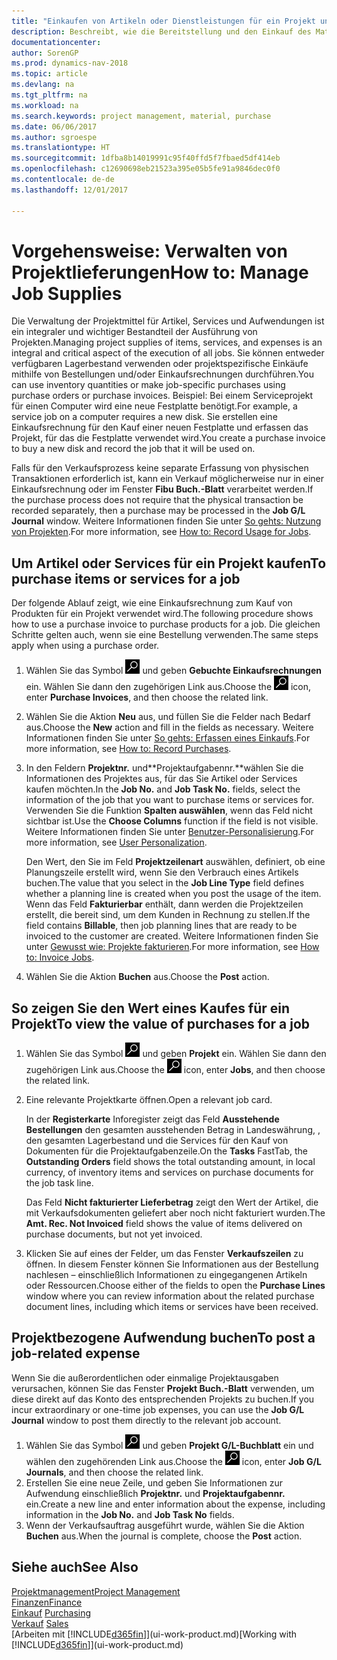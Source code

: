 ```yaml
---
title: "Einkaufen von Artikeln oder Dienstleistungen für ein Projekt und Verwalten von Lieferungen"
description: Beschreibt, wie die Bereitstellung und den Einkauf des Materials und Servicearten in Projekten verwaltet wird.
documentationcenter: 
author: SorenGP
ms.prod: dynamics-nav-2018
ms.topic: article
ms.devlang: na
ms.tgt_pltfrm: na
ms.workload: na
ms.search.keywords: project management, material, purchase
ms.date: 06/06/2017
ms.author: sgroespe
ms.translationtype: HT
ms.sourcegitcommit: 1dfba8b14019991c95f40ffd5f7fbaed5df414eb
ms.openlocfilehash: c12690698eb21523a395e05b5fe91a9846dec0f0
ms.contentlocale: de-de
ms.lasthandoff: 12/01/2017

---
```

# <a name="how-to-manage-job-supplies"></a><span data-ttu-id="10e2b-103">Vorgehensweise: Verwalten von Projektlieferungen</span><span class="sxs-lookup"><span data-stu-id="10e2b-103">How to: Manage Job Supplies</span></span>
<span data-ttu-id="10e2b-104">Die Verwaltung der Projektmittel für Artikel, Services und Aufwendungen ist ein integraler und wichtiger Bestandteil der Ausführung von Projekten.</span><span class="sxs-lookup"><span data-stu-id="10e2b-104">Managing project supplies of items, services, and expenses is an integral and critical aspect of the execution of all jobs.</span></span> <span data-ttu-id="10e2b-105">Sie können entweder verfügbaren Lagerbestand verwenden oder projektspezifische Einkäufe mithilfe von Bestellungen und/oder Einkaufsrechnungen durchführen.</span><span class="sxs-lookup"><span data-stu-id="10e2b-105">You can use inventory quantities or make job-specific purchases using purchase orders or purchase invoices.</span></span> <span data-ttu-id="10e2b-106">Beispiel: Bei einem Serviceprojekt für einen Computer wird eine neue Festplatte benötigt.</span><span class="sxs-lookup"><span data-stu-id="10e2b-106">For example, a service job on a computer requires a new disk.</span></span> <span data-ttu-id="10e2b-107">Sie erstellen eine Einkaufsrechnung für den Kauf einer neuen Festplatte und erfassen das Projekt, für das die Festplatte verwendet wird.</span><span class="sxs-lookup"><span data-stu-id="10e2b-107">You create a purchase invoice to buy a new disk and record the job that it will be used on.</span></span>

<span data-ttu-id="10e2b-108">Falls für den Verkaufsprozess keine separate Erfassung von physischen Transaktionen erforderlich ist, kann ein Verkauf möglicherweise nur in einer Einkaufsrechnung oder im Fenster **Fibu Buch.-Blatt** verarbeitet werden.</span><span class="sxs-lookup"><span data-stu-id="10e2b-108">If the purchase process does not require that the physical transaction be recorded separately, then a purchase may be processed in the **Job G/L Journal** window.</span></span> <span data-ttu-id="10e2b-109">Weitere Informationen finden Sie unter [So gehts: Nutzung von Projekten](projects-how-record-job-usage.md).</span><span class="sxs-lookup"><span data-stu-id="10e2b-109">For more information, see [How to: Record Usage for Jobs](projects-how-record-job-usage.md).</span></span>

## <a name="to-purchase-items-or-services-for-a-job"></a><span data-ttu-id="10e2b-110">Um Artikel oder Services für ein Projekt kaufen</span><span class="sxs-lookup"><span data-stu-id="10e2b-110">To purchase items or services for a job</span></span>
<span data-ttu-id="10e2b-111">Der folgende Ablauf zeigt, wie eine Einkaufsrechnung zum Kauf von Produkten für ein Projekt verwendet wird.</span><span class="sxs-lookup"><span data-stu-id="10e2b-111">The following procedure shows how to use a purchase invoice to purchase products for a job.</span></span> <span data-ttu-id="10e2b-112">Die gleichen Schritte gelten auch, wenn sie eine Bestellung verwenden.</span><span class="sxs-lookup"><span data-stu-id="10e2b-112">The same steps apply when using a purchase order.</span></span>  

1. <span data-ttu-id="10e2b-113">Wählen Sie das Symbol ![Nach Seite oder Bericht suchen](media/ui-search/search_small.png "Nach Seite oder Bericht suchen") und geben **Gebuchte Einkaufsrechnungen** ein. Wählen Sie dann den zugehörigen Link aus.</span><span class="sxs-lookup"><span data-stu-id="10e2b-113">Choose the ![Search for Page or Report](media/ui-search/search_small.png "Search for Page or Report icon") icon, enter **Purchase Invoices**, and then choose the related link.</span></span>  
2. <span data-ttu-id="10e2b-114">Wählen Sie die Aktion **Neu** aus, und füllen Sie die Felder nach Bedarf aus.</span><span class="sxs-lookup"><span data-stu-id="10e2b-114">Choose the **New** action and fill in the fields as necessary.</span></span> <span data-ttu-id="10e2b-115">Weitere Informationen finden Sie unter [So gehts: Erfassen eines Einkaufs](purchasing-how-record-purchases.md).</span><span class="sxs-lookup"><span data-stu-id="10e2b-115">For more information, see [How to: Record Purchases](purchasing-how-record-purchases.md).</span></span>
3. <span data-ttu-id="10e2b-116">In den Feldern **Projektnr.** und**Projektaufgabennr.**wählen Sie die Informationen des Projektes aus, für das Sie Artikel oder Services kaufen möchten.</span><span class="sxs-lookup"><span data-stu-id="10e2b-116">In the **Job No.** and **Job Task No.** fields, select the information of the job that you want to purchase items or services for.</span></span> <span data-ttu-id="10e2b-117">Verwenden Sie die Funktion **Spalten auswählen**, wenn das Feld nicht sichtbar ist.</span><span class="sxs-lookup"><span data-stu-id="10e2b-117">Use the **Choose Columns** function if the field is not visible.</span></span> <span data-ttu-id="10e2b-118">Weitere Informationen finden Sie unter [Benutzer-Personalisierung](ui-user-personalization.md).</span><span class="sxs-lookup"><span data-stu-id="10e2b-118">For more information, see [User Personalization](ui-user-personalization.md).</span></span>

    <span data-ttu-id="10e2b-119">Den Wert, den Sie im Feld **Projektzeilenart** auswählen, definiert, ob eine Planungszeile erstellt wird, wenn Sie den Verbrauch eines Artikels buchen.</span><span class="sxs-lookup"><span data-stu-id="10e2b-119">The value that you select in the **Job Line Type** field defines whether a planning line is created when you post the usage of the item.</span></span> <span data-ttu-id="10e2b-120">Wenn das Feld **Fakturierbar** enthält, dann werden die Projektzeilen erstellt, die bereit sind, um dem Kunden in Rechnung zu stellen.</span><span class="sxs-lookup"><span data-stu-id="10e2b-120">If the field contains **Billable**, then job planning lines that are ready to be invoiced to the customer are created.</span></span> <span data-ttu-id="10e2b-121">Weitere Informationen finden Sie unter [Gewusst wie: Projekte fakturieren](projects-how-invoice-jobs.md).</span><span class="sxs-lookup"><span data-stu-id="10e2b-121">For more information, see [How to: Invoice Jobs](projects-how-invoice-jobs.md).</span></span>
4. <span data-ttu-id="10e2b-122">Wählen Sie die Aktion **Buchen** aus.</span><span class="sxs-lookup"><span data-stu-id="10e2b-122">Choose the **Post** action.</span></span>

## <a name="to-view-the-value-of-purchases-for-a-job"></a><span data-ttu-id="10e2b-123">So zeigen Sie den Wert eines Kaufes für ein Projekt</span><span class="sxs-lookup"><span data-stu-id="10e2b-123">To view the value of purchases for a job</span></span>
1. <span data-ttu-id="10e2b-124">Wählen Sie das Symbol ![Nach Seite oder Bericht suchen](media/ui-search/search_small.png "Nach Seite oder Bericht suchen") und geben **Projekt** ein. Wählen Sie dann den zugehörigen Link aus.</span><span class="sxs-lookup"><span data-stu-id="10e2b-124">Choose the ![Search for Page or Report](media/ui-search/search_small.png "Search for Page or Report icon") icon, enter **Jobs**, and then choose the related link.</span></span>
2. <span data-ttu-id="10e2b-125">Eine relevante Projektkarte öffnen.</span><span class="sxs-lookup"><span data-stu-id="10e2b-125">Open a relevant job card.</span></span>

    <span data-ttu-id="10e2b-126">In der **Registerkarte** Inforegister zeigt das Feld **Ausstehende Bestellungen** den gesamten ausstehenden Betrag in Landeswährung, , den gesamten Lagerbestand und die Services für den Kauf von Dokumenten für die Projektaufgabenzeile.</span><span class="sxs-lookup"><span data-stu-id="10e2b-126">On the **Tasks** FastTab, the **Outstanding Orders** field shows the total outstanding amount, in local currency, of inventory items and services on purchase documents for the job task line.</span></span>  

    <span data-ttu-id="10e2b-127">Das Feld **Nicht fakturierter Lieferbetrag** zeigt den Wert der Artikel, die mit Verkaufsdokumenten geliefert aber noch nicht fakturiert wurden.</span><span class="sxs-lookup"><span data-stu-id="10e2b-127">The **Amt. Rec. Not Invoiced** field shows the value of items delivered on purchase documents, but not yet invoiced.</span></span>  
3. <span data-ttu-id="10e2b-128">Klicken Sie auf eines der Felder, um das Fenster **Verkaufszeilen** zu öffnen. In diesem Fenster können Sie Informationen aus der Bestellung nachlesen – einschließlich Informationen zu eingegangenen Artikeln oder Ressourcen.</span><span class="sxs-lookup"><span data-stu-id="10e2b-128">Choose either of the fields to open the **Purchase Lines** window where you can review information about the related purchase document lines, including which items or services have been received.</span></span>

## <a name="to-post-a-job-related-expense"></a><span data-ttu-id="10e2b-129">Projektbezogene Aufwendung buchen</span><span class="sxs-lookup"><span data-stu-id="10e2b-129">To post a job-related expense</span></span>
<span data-ttu-id="10e2b-130">Wenn Sie die außerordentlichen oder einmalige Projektausgaben verursachen, können Sie das Fenster **Projekt Buch.-Blatt** verwenden, um diese direkt auf das Konto des entsprechenden Projekts zu buchen.</span><span class="sxs-lookup"><span data-stu-id="10e2b-130">If you incur extraordinary or one-time job expenses, you can use the **Job G/L Journal** window to post them directly to the relevant job account.</span></span>

1. <span data-ttu-id="10e2b-131">Wählen Sie das Symbol ![Nach Seite oder Bericht suchen](media/ui-search/search_small.png "Nach Seite oder Bericht suchen") und geben **Projekt G/L-Buchblatt** ein und wählen den zugehörenden Link aus.</span><span class="sxs-lookup"><span data-stu-id="10e2b-131">Choose the ![Search for Page or Report](media/ui-search/search_small.png "Search for Page or Report icon") icon, enter **Job G/L Journals**, and then choose the related link.</span></span>  
2. <span data-ttu-id="10e2b-132">Erstellen Sie eine neue Zeile, und geben Sie Informationen zur Aufwendung einschließlich  **Projektnr.** und **Projektaufgabennr.** ein.</span><span class="sxs-lookup"><span data-stu-id="10e2b-132">Create a new line and enter information about the expense, including information in the **Job No.** and **Job Task No** fields.</span></span>  
3. <span data-ttu-id="10e2b-133">Wenn der Verkaufsauftrag ausgeführt wurde, wählen Sie die Aktion **Buchen** aus.</span><span class="sxs-lookup"><span data-stu-id="10e2b-133">When the journal is complete, choose the **Post** action.</span></span>

## <a name="see-also"></a><span data-ttu-id="10e2b-134">Siehe auch</span><span class="sxs-lookup"><span data-stu-id="10e2b-134">See Also</span></span>
[<span data-ttu-id="10e2b-135">Projektmanagement</span><span class="sxs-lookup"><span data-stu-id="10e2b-135">Project Management</span></span>](projects-manage-projects.md)  
[<span data-ttu-id="10e2b-136">Finanzen</span><span class="sxs-lookup"><span data-stu-id="10e2b-136">Finance</span></span>](finance.md)  
<span data-ttu-id="10e2b-137">[Einkauf](purchasing-manage-purchasing.md)       </span><span class="sxs-lookup"><span data-stu-id="10e2b-137">[Purchasing](purchasing-manage-purchasing.md)       </span></span>  
<span data-ttu-id="10e2b-138">[Verkauf](sales-manage-sales.md)    </span><span class="sxs-lookup"><span data-stu-id="10e2b-138">[Sales](sales-manage-sales.md)    </span></span>  
<span data-ttu-id="10e2b-139">[Arbeiten mit [!INCLUDE[d365fin](includes/d365fin_md.md)]](ui-work-product.md)</span><span class="sxs-lookup"><span data-stu-id="10e2b-139">[Working with [!INCLUDE[d365fin](includes/d365fin_md.md)]](ui-work-product.md)</span></span>  

